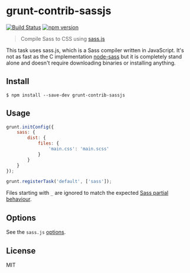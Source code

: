 # grunt-contrib-sassjs 
[![Build Status](https://travis-ci.org/amiramw/grunt-contrib-sassjs.svg?branch=master)](https://travis-ci.org/amiramw/grunt-contrib-sassjs)
[![npm version](https://badge.fury.io/js/grunt-contrib-sassjs.svg)](http://badge.fury.io/js/grunt-contrib-sassjs)

> Compile Sass to CSS using [sass.js](https://github.com/medialize/sass.js)

This task uses sass.js, which is a Sass compiler written in JavaScript. It's not as fast as the C implementation [node-sass](https://github.com/andrew/node-sass) but it is completely stand alone and doesn't require downloading binaries or installing anything.


## Install

```
$ npm install --save-dev grunt-contrib-sassjs
```


## Usage

```js
grunt.initConfig({
	sass: {
		dist: {
			files: {
				'main.css': 'main.scss'
			}
		}
	}
});

grunt.registerTask('default', ['sass']);
```

Files starting with `_` are ignored to match the expected [Sass partial behaviour](http://sass-lang.com/documentation/file.SASS_REFERENCE.html#partials).


## Options

See the `sass.js` [options](https://github.com/sass/node-sass#options).

## License

MIT
